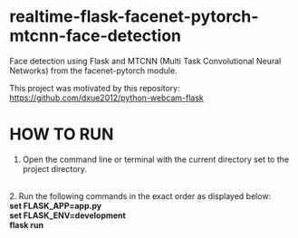# realtime-flask-facenet-pytorch-mtcnn-face-detection
Face detection using Flask and MTCNN (Multi Task Convolutional Neural Networks) from the facenet-pytorch module.

This project was motivated by this repository:<br> https://github.com/dxue2012/python-webcam-flask

# HOW TO RUN

1. Open the command line or terminal with the current directory set to the project directory.
<br>
2. Run the following commands in the exact order as displayed below:
<br>
<b>set FLASK_APP=app.py</b>
<br>
<b>set FLASK_ENV=development</b>
<br>
<b>flask run</b>

